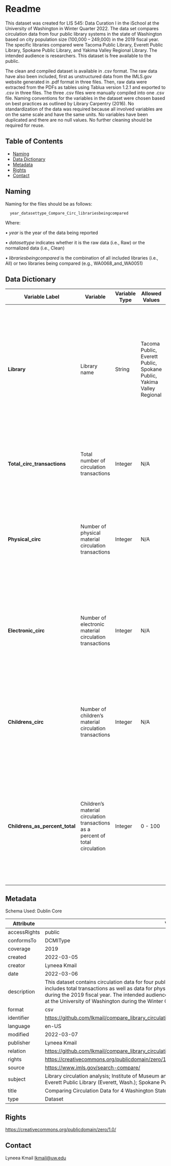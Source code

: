 # Readme
This dataset was created for LIS 545: Data Curation I in the iSchool at the University of Washington in Winter Quarter 2022. The data set compares circulation data from four public library systems in the state of Washington based on city population size (100,000 – 249,000) in the 2019 fiscal year. The specific libraries compared were Tacoma Public Library, Everett Public Library, Spokane Public Library, and Yakima Valley Regional Library. The intended audience is researchers. This dataset is free available to the public.

The clean and compiled dataset is available in .csv format. The raw data have also been included, first as unstructured data from the IMLS.gov website generated in .pdf format in three files. Then, raw data were extracted from the PDFs as tables using Tablua version 1.2.1 and exported to .csv in three files. The three .csv files were manually compiled into one .csv file. Naming conventions for the variables in the dataset were chosen based on best practices as outlined by Library Carpentry (2016). No standardization of the data was required because all involved variables are on the same scale and have the same units. No variables have been duplicated and there are no null values. No further cleaning should be required for reuse.

## Table of Contents
- [Naming](#naming)
- [Data Dictionary](#datadictionary)
- [Metadata](#metadata)
- [Rights](#rights)
- [Contact](#contact)

## Naming
Naming for the files should be as follows:

      year_datasettype_Compare_Circ_librariesbeingcompared
      
Where: 

•	_year_ is the year of the data being reported

•	_datasettype_ indicates whether it is the raw data (i.e., Raw) or the normalized data (i.e., Clean)

•	_librariesbeingcompared_ is the combination of all included libraries (i.e., All) or two libraries being compared (e.g., WA0068_and_WA0051)

## Data Dictionary

| **Variable Label** | **Variable** | **Variable Type** | **Allowed Values** | **Definition** |
| --- | --- | --- | --- | --- |
| **Library** | Library name | String | Tacoma Public, Everett Public, Spokane Public, Yakima Valley Regional | Name of the library about which circulation data is being described. Each library is a public library in Washington State that serves a city with a population size ranging from 100,000 to 249,000 in 2019. |
| **Total_circ_transactions** | Total number of circulation transactions | Integer | N/A | The total number of circulation transactions for the specified public library system.  |
| **Physical_circ** | Number of physical material circulation transactions | Integer | N/A | The number of circulation transactions for the physical materials in the collection of the specified public library system. |
| **Electronic_circ** | Number of electronic material circulation transactions | Integer | N/A | The number of circulation transactions for the electronic materials in the collection of the specified public library system. |
| **Childrens_circ** | Number of children’s material circulation transactions | Integer | N/A | The number of circulation transactions for the children’s materials in the collection of the specified public library system. |
| **Childrens_as_percent_total** | Children’s material circulation transactions as a percent of total circulation | Integer | 0 - 100 | The percentage of circulation transactions for children’s materials as compared to the total number of circulation transactions for the specified public library system. |

## Metadata
Schema Used: Dublin Core

| **Attribute** | **Value** |
| --- | --- |
| accessRights | public |
| conformsTo | DCMIType |
| coverage | 2019 |
| created | 2022-03-05 |
| creator | Lyneea Kmail |
| date | 2022-03-06 |
| description | This dataset contains circulation data for four public libraries in cities of similar size in Washington state. It includes total transactions as well as data for physical, electronic, and children's material as reported during the 2019 fiscal year. The intended audience is researchers. This dataset was curated for LIS 545 at the University of Washington during the Winter Quarter of 2022. |
| format | csv |
| identifier | https://github.com/lkmail/compare_library_circulation_FY19/blob/main/2019_Clean_Compare_Circ_All.csv  |
| language | en-US |
| modified | 2022-03-07 |
| publisher | Lyneea Kmail |
| relation | https://github.com/lkmail/compare_library_circulation_FY19 |
| rights | https://creativecommons.org/publicdomain/zero/1.0/ |
| source | https://www.imls.gov/search-compare/ |
| subject | Library circulation analysis; Institute of Museum and Library Services (U.S.); Tacoma Public Library; Everett Public Library (Everett, Wash.); Spokane Public Library; Yakima Valley Regional Library |
| title | Comparing Circulation Data for 4 Washington State Public Libraries (2019) |
| type | Dataset |

## Rights

https://creativecommons.org/publicdomain/zero/1.0/

## Contact
Lyneea Kmail
lkmail@uw.edu
